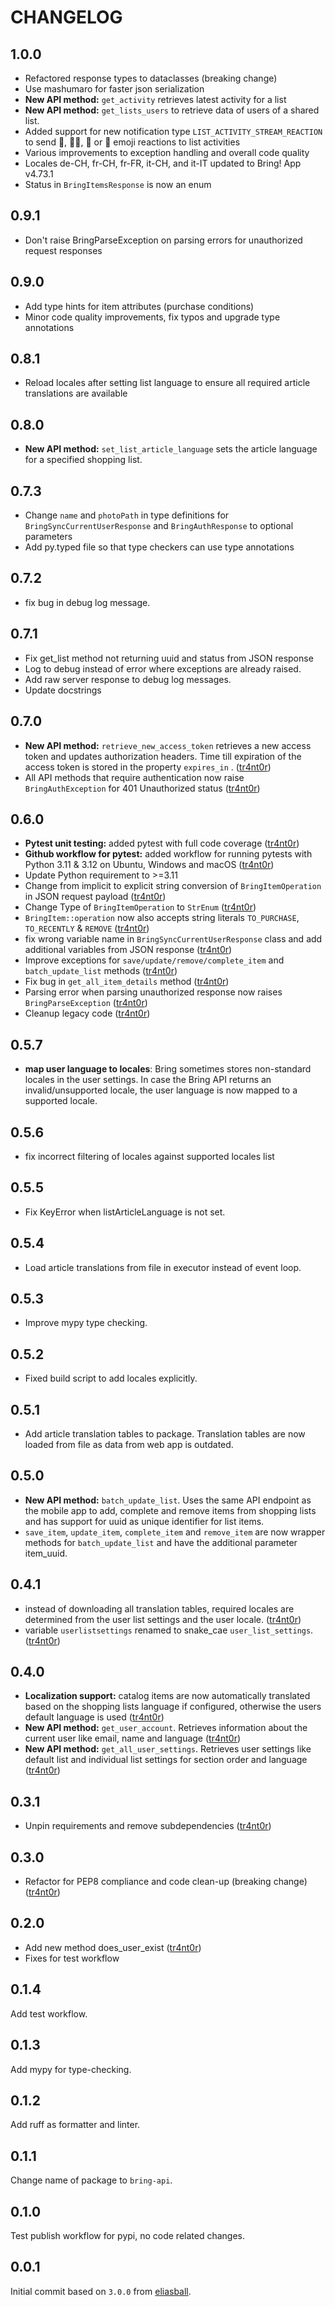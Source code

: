# CHANGELOG

## 1.0.0

- Refactored response types to dataclasses (breaking change)
- Use mashumaro for faster json serialization
- **New API method:** `get_activity` retrieves latest activity for a list
- **New API method:** `get_lists_users` to retrieve data of users of a shared list.
- Added support for new notification type `LIST_ACTIVITY_STREAM_REACTION` to send 🧐, 👍🏼, 🤤 or 💜 emoji reactions to list activities
- Various improvements to exception handling and overall code quality
- Locales de-CH, fr-CH, fr-FR, it-CH, and it-IT updated to Bring! App v4.73.1
- Status in `BringItemsResponse` is now an enum

## 0.9.1

- Don't raise BringParseException on parsing errors for unauthorized request responses

## 0.9.0

- Add type hints for item attributes (purchase conditions)
- Minor code quality improvements, fix typos and upgrade type annotations

## 0.8.1

- Reload locales after setting list language to ensure all required article translations are available

## 0.8.0

- **New API method:** `set_list_article_language` sets the article language for a specified shopping list.

## 0.7.3

- Change `name` and `photoPath` in type definitions for `BringSyncCurrentUserResponse` and `BringAuthResponse` to optional parameters
- Add py.typed file so that type checkers can use type annotations

## 0.7.2

- fix bug in debug log message.

## 0.7.1

- Fix get_list method not returning uuid and status from JSON response
- Log to debug instead of error where exceptions are already raised.
- Add raw server response to debug log messages.
- Update docstrings

## 0.7.0

- **New API method:** `retrieve_new_access_token` retrieves a new access token and updates authorization headers. Time till expiration of the access token is stored in the property `expires_in` . ([tr4nt0r](https://github.com/tr4nt0r))
- All API methods that require authentication now raise `BringAuthException` for 401 Unauthorized status ([tr4nt0r](https://github.com/tr4nt0r))

## 0.6.0

- **Pytest unit testing:** added pytest with full code coverage ([tr4nt0r](https://github.com/tr4nt0r))
- **Github workflow for pytest:** added workflow for running pytests with Python 3.11 & 3.12 on Ubuntu, Windows and macOS ([tr4nt0r](https://github.com/tr4nt0r))
- Update Python requirement to >=3.11
- Change from implicit to explicit string conversion of `BringItemOperation` in JSON request payload ([tr4nt0r](https://github.com/tr4nt0r))
- Change Type of `BringItemOperation` to `StrEnum` ([tr4nt0r](https://github.com/tr4nt0r))
- `BringItem::operation` now also accepts string literals `TO_PURCHASE`, `TO_RECENTLY` & `REMOVE` ([tr4nt0r](https://github.com/tr4nt0r))
- fix wrong variable name in `BringSyncCurrentUserResponse` class and add additional variables from JSON response ([tr4nt0r](https://github.com/tr4nt0r))
- Improve exceptions for `save/update/remove/complete_item` and `batch_update_list` methods ([tr4nt0r](https://github.com/tr4nt0r))
- Fix bug in `get_all_item_details` method ([tr4nt0r](https://github.com/tr4nt0r))
- Parsing error when parsing unauthorized response now raises `BringParseException` ([tr4nt0r](https://github.com/tr4nt0r))
- Cleanup legacy code ([tr4nt0r](https://github.com/tr4nt0r))

## 0.5.7

- **map user language to locales**: Bring sometimes stores non-standard locales in the user settings. In case the Bring API returns an invalid/unsupported locale, the user language is now mapped to a supported locale.

## 0.5.6

- fix incorrect filtering of locales against supported locales list

## 0.5.5

- Fix KeyError when listArticleLanguage is not set.
  
## 0.5.4

- Load article translations from file in executor instead of event loop.

## 0.5.3

- Improve mypy type checking.
  
## 0.5.2

- Fixed build script to add locales explicitly.

## 0.5.1

- Add article translation tables to package. Translation tables are now loaded from file as data from web app is outdated.

## 0.5.0

- **New API method:** `batch_update_list`. Uses the same API endpoint as the mobile app to add, complete and remove items from shopping lists and has support for uuid as unique identifier for list items.  
- `save_item`, `update_item`, `complete_item` and `remove_item` are now wrapper methods for `batch_update_list` and have the additional parameter item_uuid.

## 0.4.1

- instead of downloading all translation tables, required locales are determined from the user list settings and the user locale. ([tr4nt0r](https://github.com/tr4nt0r))
- variable `userlistsettings` renamed to snake_cae `user_list_settings`. ([tr4nt0r](https://github.com/tr4nt0r))

## 0.4.0

- **Localization support:** catalog items are now automatically translated based on the shopping lists language if configured, otherwise the users default language is used ([tr4nt0r](https://github.com/tr4nt0r))
- **New API method:** `get_user_account`. Retrieves information about the current user like email, name and language ([tr4nt0r](https://github.com/tr4nt0r))
- **New API method:** `get_all_user_settings`. Retrieves user settings like default list and individual list settings for section order and language ([tr4nt0r](https://github.com/tr4nt0r))

## 0.3.1

- Unpin requirements and remove subdependencies ([tr4nt0r](https://github.com/tr4nt0r))

## 0.3.0

- Refactor for PEP8 compliance and code clean-up (breaking change) ([tr4nt0r](https://github.com/tr4nt0r))

## 0.2.0

- Add new method does_user_exist ([tr4nt0r](https://github.com/tr4nt0r))
- Fixes for test workflow

## 0.1.4

Add test workflow.

## 0.1.3

Add mypy for type-checking.

## 0.1.2

Add ruff as formatter and linter.

## 0.1.1

Change name of package to `bring-api`.

## 0.1.0

Test publish workflow for pypi, no code related changes.

## 0.0.1

Initial commit based on `3.0.0` from [eliasball](https://github.com/eliasball/python-bring-api).
